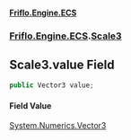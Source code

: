 #### [Friflo.Engine.ECS](index.md 'index')
### [Friflo.Engine.ECS](Friflo.Engine.ECS.md 'Friflo.Engine.ECS').[Scale3](Scale3.md 'Friflo.Engine.ECS.Scale3')

## Scale3.value Field

```csharp
public Vector3 value;
```

#### Field Value
[System.Numerics.Vector3](https://docs.microsoft.com/en-us/dotnet/api/System.Numerics.Vector3 'System.Numerics.Vector3')